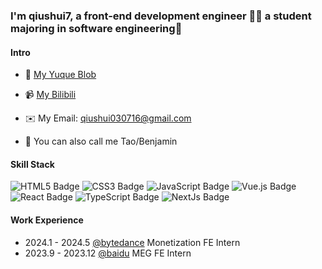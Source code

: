 
### I'm qiushui7, a front-end development engineer 👨‍💻 a student majoring in software engineering🚀 

#### Intro

- 🌱 [My Yuque Blob](https://www.yuque.com/u32537114)  
  

- 📹 [My Bilibili](https://space.bilibili.com/508929534?spm_id_from=333.337.0.0)


- ✉️ My Email: qiushui030716@gmail.com


- 🔭 You can also call me Tao/Benjamin


#### Skill Stack
![HTML5 Badge](https://img.shields.io/badge/HTML5-E34F26?logo=html5&logoColor=fff&style=flat)
![CSS3 Badge](https://img.shields.io/badge/CSS3-1572B6?logo=css3&logoColor=fff&style=flat)
![JavaScript Badge](https://img.shields.io/badge/JavaScript-F7DF1E?logo=javascript&logoColor=000&style=flat)
![Vue.js Badge](https://img.shields.io/badge/Vue.js-4FC08D?logo=vuedotjs&logoColor=fff&style=flat)
![React Badge](https://img.shields.io/badge/React-61DAFB?logo=react&logoColor=000&style=flat)
![TypeScript Badge](https://img.shields.io/badge/TypeScript-3178C6?logo=typescript&logoColor=fff&style=flat)
![NextJs Badge](https://img.shields.io/badge/NextJs-000?logo=nextdotjs&logoColor=fff&style=flat)

#### Work Experience

- 2024.1 - 2024.5 [@bytedance](https://github.com/bytedance) Monetization FE Intern
- 2023.9 - 2023.12 [@baidu](https://github.com/baidu) MEG FE Intern

